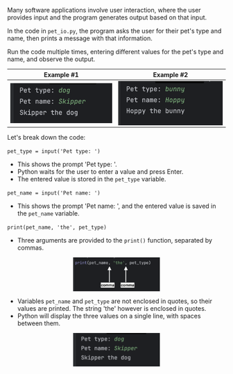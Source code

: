 Many software applications involve user interaction, where the user provides input and the program generates output based on that input.

In the code in `pet_io.py`, the program asks the user for their pet's type and name, then prints a message with that information.

Run the code multiple times, entering different values for the pet's type and name, and observe the output.

| Example #1                                                               | Example #2                                                               |
|----------------------------------------------------------------------------|----------------------------------------------------------------------------|
| <img src="../resources/pet_io.png" alt="Skipper the dog run window output"> | <img src="../resources/pet_io2.png" alt="Hoppy the bunny run window output"> |

Let's break down the code:

`pet_type = input('Pet type: ')`
   - This shows the prompt 'Pet type: '.
   - Python waits for the user to enter a value and press Enter.
   - The entered value is stored in the `pet_type` variable.

`pet_name = input('Pet name: ')`
   - This shows the prompt 'Pet name: ', and the entered value is saved in the `pet_name` variable.

`print(pet_name, 'the', pet_type)`
   - Three arguments are provided to the `print()` function, separated by commas. 
   <style>
img {
  display: block;
  margin-left: auto;
  margin-right: auto;
}
</style>
<img src="../resources/multiple_args.png" alt="comma-separated arguments passed to print function" width="200px">

   - Variables `pet_name` and `pet_type` are not enclosed in quotes, so their values are printed.  The string 'the' however is enclosed in quotes.
   - Python will display the three values on a single line, with spaces between them.
   <img src="../resources/pet_io.png" alt="Skipper the dog run window output" width=200px>

